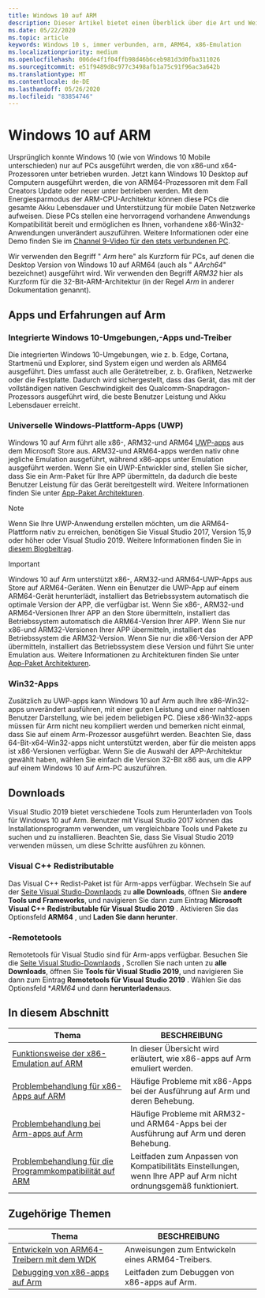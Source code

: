 ```yaml
---
title: Windows 10 auf ARM
description: Dieser Artikel bietet einen Überblick über die Art und Weise, wie Umgebungen und Apps auf Arm ausgeführt werden, welche Einschränkungen es gibt und wo Sie weitere Informationen finden.
ms.date: 05/22/2020
ms.topic: article
keywords: Windows 10 s, immer verbunden, arm, ARM64, x86-Emulation
ms.localizationpriority: medium
ms.openlocfilehash: 006de4f1f04ffb98d46b6ceb981d3d0fba311026
ms.sourcegitcommit: e51f9489d8c977c3498afb1a75c91f96ac3a642b
ms.translationtype: MT
ms.contentlocale: de-DE
ms.lasthandoff: 05/26/2020
ms.locfileid: "83854746"
---
```

# <a name="windows-10-on-arm"></a>Windows 10 auf ARM
Ursprünglich konnte Windows 10 (wie von Windows 10 Mobile unterschieden) nur auf PCs ausgeführt werden, die von x86-und x64-Prozessoren unter betrieben wurden. Jetzt kann Windows 10 Desktop auf Computern ausgeführt werden, die von ARM64-Prozessoren mit dem Fall Creators Update oder neuer unter betrieben werden. Mit dem Energiesparmodus der ARM-CPU-Architektur können diese PCs die gesamte Akku Lebensdauer und Unterstützung für mobile Daten Netzwerke aufweisen. Diese PCs stellen eine hervorragend vorhandene Anwendungs Kompatibilität bereit und ermöglichen es Ihnen, vorhandene x86-Win32-Anwendungen unverändert auszuführen. Weitere Informationen oder eine Demo finden Sie im [Channel 9-Video für den stets verbundenen PC](https://channel9.msdn.com/Events/Build/2017/P4171).

Wir verwenden den Begriff " *Arm* here" als Kurzform für PCs, auf denen die Desktop Version von Windows 10 auf ARM64 (auch als " *AArch64*" bezeichnet) ausgeführt wird.  Wir verwenden den Begriff *ARM32* hier als Kurzform für die 32-Bit-ARM-Architektur (in der Regel *Arm* in anderer Dokumentation genannt).

## <a name="apps-and-experiences-on-arm"></a>Apps und Erfahrungen auf Arm

### <a name="built-in-windows-10-experiences-apps-and-drivers"></a>Integrierte Windows 10-Umgebungen,-Apps und-Treiber
Die integrierten Windows 10-Umgebungen, wie z. b. Edge, Cortana, Startmenü und Explorer, sind System eigen und werden als ARM64 ausgeführt. Dies umfasst auch alle Gerätetreiber, z. b. Grafiken, Netzwerke oder die Festplatte. Dadurch wird sichergestellt, dass das Gerät, das mit der vollständigen nativen Geschwindigkeit des Qualcomm-Snapdragon-Prozessors ausgeführt wird, die beste Benutzer Leistung und Akku Lebensdauer erreicht.

### <a name="universal-windows-platform-uwp-apps"></a>Universelle Windows-Plattform-Apps (UWP)
Windows 10 auf Arm führt alle x86-, ARM32-und ARM64 [UWP-apps](../get-started/universal-application-platform-guide.md) aus dem Microsoft Store aus. ARM32-und ARM64-apps werden nativ ohne jegliche Emulation ausgeführt, während x86-apps unter Emulation ausgeführt werden. Wenn Sie ein UWP-Entwickler sind, stellen Sie sicher, dass Sie ein Arm-Paket für Ihre APP übermitteln, da dadurch die beste Benutzer Leistung für das Gerät bereitgestellt wird. Weitere Informationen finden Sie unter [App-Paket Architekturen](/windows/msix/package/device-architecture).

>[!NOTE]
> Wenn Sie Ihre UWP-Anwendung erstellen möchten, um die ARM64-Plattform nativ zu erreichen, benötigen Sie Visual Studio 2017, Version 15,9 oder höher oder Visual Studio 2019. Weitere Informationen finden Sie in [diesem Blogbeitrag](https://blogs.windows.com/buildingapps/2018/11/15/official-support-for-windows-10-on-arm-development).


>[!IMPORTANT]
> Windows 10 auf Arm unterstützt x86-, ARM32-und ARM64-UWP-Apps aus Store auf ARM64-Geräten. Wenn ein Benutzer die UWP-App auf einem ARM64-Gerät herunterlädt, installiert das Betriebssystem automatisch die optimale Version der APP, die verfügbar ist. Wenn Sie x86-, ARM32-und ARM64-Versionen Ihrer APP an den Store übermitteln, installiert das Betriebssystem automatisch die ARM64-Version Ihrer APP. Wenn Sie nur x86-und ARM32-Versionen Ihrer APP übermitteln, installiert das Betriebssystem die ARM32-Version. Wenn Sie nur die x86-Version der APP übermitteln, installiert das Betriebssystem diese Version und führt Sie unter Emulation aus. Weitere Informationen zu Architekturen finden Sie unter [App-Paket Architekturen](/windows/msix/package/device-architecture).

### <a name="win32-apps"></a>Win32-Apps
Zusätzlich zu UWP-apps kann Windows 10 auf Arm auch Ihre x86-Win32-apps unverändert ausführen, mit einer guten Leistung und einer nahtlosen Benutzer Darstellung, wie bei jedem beliebigen PC. Diese x86-Win32-apps müssen für Arm nicht neu kompiliert werden und bemerken nicht einmal, dass Sie auf einem Arm-Prozessor ausgeführt werden. Beachten Sie, dass 64-Bit-x64-Win32-apps nicht unterstützt werden, aber für die meisten apps ist x86-Versionen verfügbar.  Wenn Sie die Auswahl der APP-Architektur gewählt haben, wählen Sie einfach die Version 32-Bit x86 aus, um die APP auf einem Windows 10 auf Arm-PC auszuführen.

## <a name="downloads"></a>Downloads

Visual Studio 2019 bietet verschiedene Tools zum Herunterladen von Tools für Windows 10 auf Arm. Benutzer mit Visual Studio 2017 können das Installationsprogramm verwenden, um vergleichbare Tools und Pakete zu suchen und zu installieren. Beachten Sie, dass Sie Visual Studio 2019 verwenden müssen, um diese Schritte ausführen zu können.

### <a name="visual-c-redistributable"></a>Visual C++ Redistributable

Das Visual C++ Redist-Paket ist für Arm-apps verfügbar. Wechseln Sie auf der [Seite Visual Studio-Downlaods](https://visualstudio.microsoft.com/downloads/) zu **alle Downloads**, öffnen Sie **andere Tools und Frameworks**, und navigieren Sie dann zum Eintrag **Microsoft Visual C++ Redistributable für Visual Studio 2019** . Aktivieren Sie das Optionsfeld **ARM64** , und **Laden Sie dann herunter**.

### <a name="remote-tools"></a>-Remotetools

Remotetools für Visual Studio sind für Arm-apps verfügbar. Besuchen Sie die [Seite Visual Studio-Downlaods](https://visualstudio.microsoft.com/downloads/) , Scrollen Sie nach unten zu **alle Downloads**, öffnen Sie **Tools für Visual Studio 2019**, und navigieren Sie dann zum Eintrag **Remotetools für Visual Studio 2019** . Wählen Sie das Optionsfeld **ARM64* und dann **herunterladen**aus.


## <a name="in-this-section"></a>In diesem Abschnitt
|Thema | BESCHREIBUNG |
|-----|-----|
|[Funktionsweise der x86-Emulation auf ARM](apps-on-arm-x86-emulation.md)|In dieser Übersicht wird erläutert, wie x86-apps auf Arm emuliert werden.|
|[Problembehandlung für x86-Apps auf ARM](apps-on-arm-troubleshooting-x86.md)|Häufige Probleme mit x86-Apps bei der Ausführung auf Arm und deren Behebung. |
|[Problembehandlung bei Arm-apps auf Arm](apps-on-arm-troubleshooting-arm32.md)|Häufige Probleme mit ARM32-und ARM64-Apps bei der Ausführung auf Arm und deren Behebung. |
|[Problembehandlung für die Programmkompatibilität auf ARM](apps-on-arm-program-compat-troubleshooter.md)|Leitfaden zum Anpassen von Kompatibilitäts Einstellungen, wenn Ihre APP auf Arm nicht ordnungsgemäß funktioniert. |

## <a name="related-topics"></a>Zugehörige Themen
|Thema | BESCHREIBUNG |
|-----|-----|
|[Entwickeln von ARM64-Treibern mit dem WDK](https://docs.microsoft.com/windows-hardware/drivers/develop/building-arm64-drivers)|Anweisungen zum Entwickeln eines ARM64-Treibers. |
| [Debugging von x86-apps auf Arm](https://docs.microsoft.com/windows-hardware/drivers/debugger/debugging-arm64) | Leitfaden zum Debuggen von x86-apps auf Arm. |
